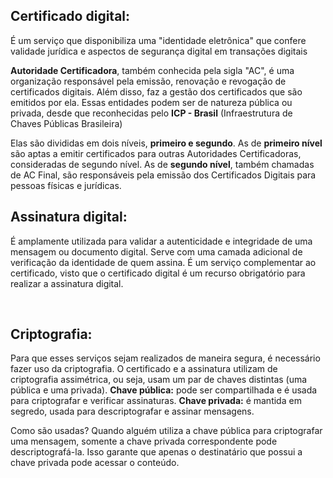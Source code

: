 ## Certificado digital: 
É um serviço que disponibiliza uma "identidade eletrônica" que confere validade jurídica e aspectos de segurança digital em transações digitais

**Autoridade Certificadora**, também conhecida pela sigla "AC", é uma organização responsável pela emissão, 
renovação e revogação de certificados digitais. Além disso, faz a gestão dos certificados que são emitidos por ela.
Essas entidades podem ser de natureza pública ou privada, desde que reconhecidas pelo **ICP - Brasil** (Infraestrutura de Chaves Públicas Brasileira)

Elas são divididas em dois níveis, **primeiro e segundo**.
As de **primeiro nível** são aptas a emitir certificados para outras Autoridades Certificadoras, consideradas de segundo nível.
As de **segundo nível**, também chamadas de AC Final, são responsáveis pela emissão dos Certificados Digitais para pessoas físicas e jurídicas.
<br>
## Assinatura digital:
É amplamente utilizada para validar a autenticidade e integridade de uma mensagem ou documento digital. Serve com uma camada adicional de verificação da identidade de quem assina. É um serviço complementar ao certificado, visto que o certificado digital é um recurso obrigatório para realizar a assinatura digital.

<br>

## Criptografia:
Para que esses serviços sejam realizados de maneira segura, é necessário fazer uso da criptografia. O certificado e a assinatura utilizam de criptografia assimétrica, ou seja, usam um par de chaves distintas (uma pública e uma privada).
**Chave pública:** pode ser compartilhada e é usada para criptografar e verificar assinaturas.
**Chave privada:** é mantida em segredo, usada para descriptografar e assinar mensagens.

Como são usadas? Quando alguém utiliza a chave pública para criptografar uma mensagem, somente a chave privada correspondente pode descriptografá-la. Isso garante que apenas o destinatário que possui a chave privada pode acessar o conteúdo.

